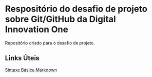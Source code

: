 # Respositório do desafio de projeto sobre Git/GitHub da Digital Innovation One
Repositório criado para o desafio de projeto.

## Links Úteis
[Sintaxe Básica Markdown](https://markdown.net.br/sintaxe-basica/)
